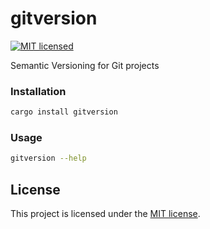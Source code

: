 # gitversion

[![MIT licensed][mit-badge]][mit-url]

Semantic Versioning for Git projects

[mit-badge]: https://img.shields.io/badge/license-MIT-blue.svg
[mit-url]: LICENSE-MIT

### Installation
```bash
cargo install gitversion 
```

### Usage
```bash
gitversion --help
```

## License

This project is licensed under the [MIT license](LICENSE).
